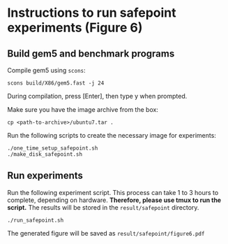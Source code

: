 # Instructions to run safepoint experiments (Figure 6)

## Build gem5 and benchmark programs

Compile gem5 using `scons`:

```
scons build/X86/gem5.fast -j 24
```
During compilation, press [Enter], then type y when prompted.


Make sure you have the image archive from the box:

```
cp <path-to-archive>/ubuntu7.tar .
```

Run the following scripts to create the necessary image for experiments:

```
./one_time_setup_safepoint.sh
./make_disk_safepoint.sh
```

## Run experiments

Run the following experiment script. This process can take 1 to 3 hours to complete, depending on hardware. **Therefore, please use tmux to run the script.**
The results will be stored in the `result/safepoint` directory.

```
./run_safepoint.sh
```

The generated figure will be saved as `result/safepoint/figure6.pdf`
